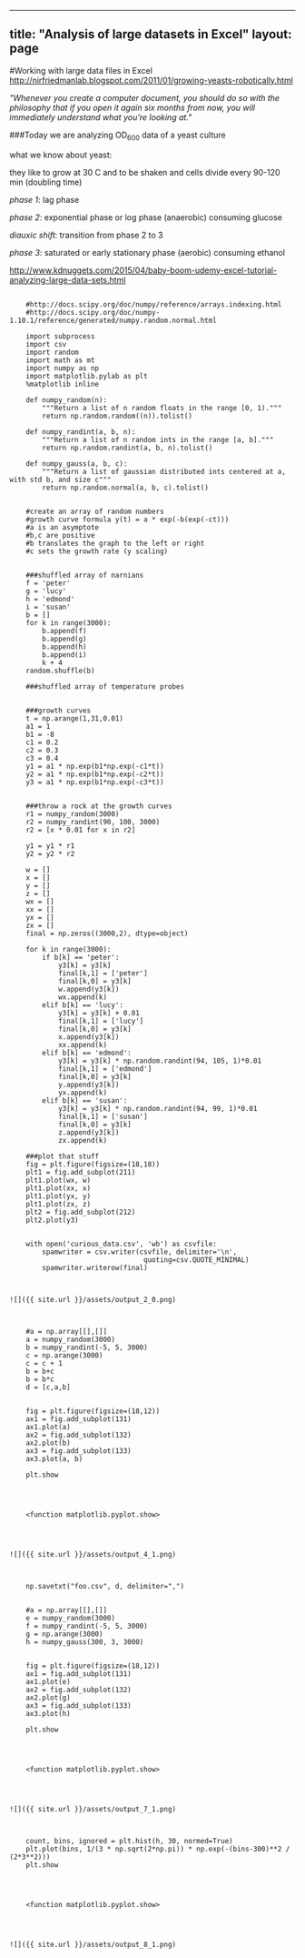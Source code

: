 
---
title: "Analysis of large datasets in Excel"
layout: page
---


#Working with large data files in Excel
http://nirfriedmanlab.blogspot.com/2011/01/growing-yeasts-robotically.html

*"Whenever you create a computer document, you should do so with the philosophy that if you open it again six months from now, you will immediately understand what you’re looking at."*

###Today we are analyzing OD<sub>600</sub> data of a yeast culture

what we know about yeast: 

they like to grow at 30 C and to be shaken and cells divide every 90-120 min (doubling time)

*phase 1*: lag phase 

*phase 2*: exponential phase or log phase (anaerobic) consuming glucose

*diauxic shift*: transition from phase 2 to 3

*phase 3*: saturated or early stationary phase (aerobic) consuming ethanol

http://www.kdnuggets.com/2015/04/baby-boom-udemy-excel-tutorial-analyzing-large-data-sets.html

```

    #http://docs.scipy.org/doc/numpy/reference/arrays.indexing.html
    #http://docs.scipy.org/doc/numpy-1.10.1/reference/generated/numpy.random.normal.html
    
    import subprocess
    import csv
    import random
    import math as mt
    import numpy as np
    import matplotlib.pylab as plt
    %matplotlib inline
    
    def numpy_random(n):
        """Return a list of n random floats in the range [0, 1)."""
        return np.random.random((n)).tolist()
     
    def numpy_randint(a, b, n):
        """Return a list of n random ints in the range [a, b]."""
        return np.random.randint(a, b, n).tolist()
    
    def numpy_gauss(a, b, c):
        """Return a list of gaussian distributed ints centered at a, with std b, and size c"""
        return np.random.normal(a, b, c).tolist()


    #create an array of random numbers
    #growth curve formula y(t) = a * exp(-b(exp(-ct)))
    #a is an asymptote
    #b,c are positive
    #b translates the graph to the left or right
    #c sets the growth rate (y scaling)
    
    
    ###shuffled array of narnians
    f = 'peter'
    g = 'lucy'
    h = 'edmond'
    i = 'susan'
    b = []
    for k in range(3000):
        b.append(f)
        b.append(g)
        b.append(h)
        b.append(i)
        k + 4
    random.shuffle(b)
    
    ###shuffled array of temperature probes
    
    
    ###growth curves
    t = np.arange(1,31,0.01)
    a1 = 1
    b1 = -8
    c1 = 0.2
    c2 = 0.3
    c3 = 0.4
    y1 = a1 * np.exp(b1*np.exp(-c1*t))
    y2 = a1 * np.exp(b1*np.exp(-c2*t))
    y3 = a1 * np.exp(b1*np.exp(-c3*t))
    
    
    ###throw a rock at the growth curves
    r1 = numpy_random(3000)
    r2 = numpy_randint(90, 100, 3000)
    r2 = [x * 0.01 for x in r2]
    
    y1 = y1 * r1
    y2 = y2 * r2
    
    w = []
    x = []
    y = []
    z = []
    wx = []
    xx = []
    yx = []
    zx = []
    final = np.zeros((3000,2), dtype=object)
    
    for k in range(3000):
        if b[k] == 'peter':
            y3[k] = y3[k]
            final[k,1] = ['peter']
            final[k,0] = y3[k]
            w.append(y3[k])
            wx.append(k)
        elif b[k] == 'lucy':
            y3[k] = y3[k] + 0.01
            final[k,1] = ['lucy']
            final[k,0] = y3[k]
            x.append(y3[k])
            xx.append(k)
        elif b[k] == 'edmond':
            y3[k] = y3[k] * np.random.randint(94, 105, 1)*0.01
            final[k,1] = ['edmond']
            final[k,0] = y3[k]
            y.append(y3[k])
            yx.append(k)
        elif b[k] == 'susan':
            y3[k] = y3[k] * np.random.randint(94, 99, 1)*0.01
            final[k,1] = ['susan']
            final[k,0] = y3[k]
            z.append(y3[k])
            zx.append(k)
        
    ###plot that stuff
    fig = plt.figure(figsize=(18,18))
    plt1 = fig.add_subplot(211)
    plt1.plot(wx, w)
    plt1.plot(xx, x)
    plt1.plot(yx, y)
    plt1.plot(zx, z)
    plt2 = fig.add_subplot(212)
    plt2.plot(y3)
    
    
    with open('curious_data.csv', 'wb') as csvfile:
        spamwriter = csv.writer(csvfile, delimiter='\n',
                                 quoting=csv.QUOTE_MINIMAL)
        spamwriter.writerow(final)



![]({{ site.url }}/assets/output_2_0.png)



    #a = np.array[[],[]]
    a = numpy_random(3000)
    b = numpy_randint(-5, 5, 3000)
    c = np.arange(3000)
    c = c + 1
    b = b+c
    b = b*c
    d = [c,a,b]


    fig = plt.figure(figsize=(18,12))
    ax1 = fig.add_subplot(131)
    ax1.plot(a)
    ax2 = fig.add_subplot(132)
    ax2.plot(b)
    ax3 = fig.add_subplot(133)
    ax3.plot(a, b)
    
    plt.show




    <function matplotlib.pyplot.show>




![]({{ site.url }}/assets/output_4_1.png)



    np.savetxt("foo.csv", d, delimiter=",")


    #a = np.array[[],[]]
    e = numpy_random(3000)
    f = numpy_randint(-5, 5, 3000)
    g = np.arange(3000)
    h = numpy_gauss(300, 3, 3000)


    fig = plt.figure(figsize=(18,12))
    ax1 = fig.add_subplot(131)
    ax1.plot(e)
    ax2 = fig.add_subplot(132)
    ax2.plot(g)
    ax3 = fig.add_subplot(133)
    ax3.plot(h)
    
    plt.show




    <function matplotlib.pyplot.show>




![]({{ site.url }}/assets/output_7_1.png)



    count, bins, ignored = plt.hist(h, 30, normed=True)
    plt.plot(bins, 1/(3 * np.sqrt(2*np.pi)) * np.exp(-(bins-300)**2 / (2*3**2)))
    plt.show




    <function matplotlib.pyplot.show>




![]({{ site.url }}/assets/output_8_1.png)


```
    


    
